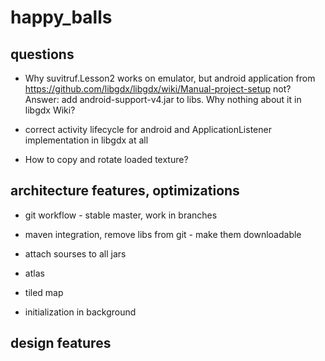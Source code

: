 happy_balls
===========





questions
---------

* Why suvitruf.Lesson2 works on emulator, but android application from
https://github.com/libgdx/libgdx/wiki/Manual-project-setup not?
Answer: add android-support-v4.jar to libs.
Why nothing about it in libgdx Wiki?

* correct activity lifecycle for android and ApplicationListener implementation
  in libgdx at all

* How to copy and rotate loaded texture?



architecture features, optimizations
------------------------------------

* git workflow - stable master, work in branches
* maven integration, remove libs from git - make them downloadable
* attach sourses to all jars

* atlas
* tiled map
* initialization in background




design features
---------------

